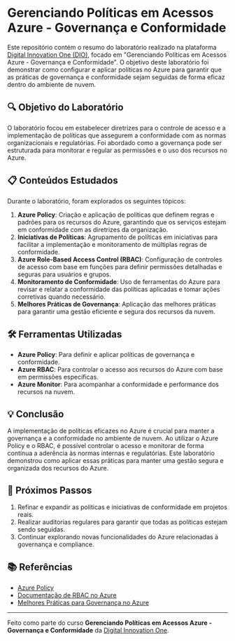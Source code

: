 # Gerenciando Políticas em Acessos Azure - Governança e Conformidade

Este repositório contém o resumo do laboratório realizado na plataforma [Digital Innovation One (DIO)](https://www.dio.me/), focado em "Gerenciando Políticas em Acessos Azure - Governança e Conformidade". O objetivo deste laboratório foi demonstrar como configurar e aplicar políticas no Azure para garantir que as práticas de governança e conformidade sejam seguidas de forma eficaz dentro do ambiente de nuvem.

## 🔍 Objetivo do Laboratório

O laboratório focou em estabelecer diretrizes para o controle de acesso e a implementação de políticas que assegurem a conformidade com as normas organizacionais e regulatórias. Foi abordado como a governança pode ser estruturada para monitorar e regular as permissões e o uso dos recursos no Azure.

## 📋 Conteúdos Estudados

Durante o laboratório, foram explorados os seguintes tópicos:

1. **Azure Policy**: Criação e aplicação de políticas que definem regras e padrões para os recursos do Azure, garantindo que os serviços estejam em conformidade com as diretrizes da organização.
2. **Iniciativas de Políticas**: Agrupamento de políticas em iniciativas para facilitar a implementação e monitoramento de múltiplas regras de conformidade.
3. **Azure Role-Based Access Control (RBAC)**: Configuração de controles de acesso com base em funções para definir permissões detalhadas e seguras para usuários e grupos.
4. **Monitoramento de Conformidade**: Uso de ferramentas do Azure para revisar e relatar a conformidade das políticas aplicadas e tomar ações corretivas quando necessário.
5. **Melhores Práticas de Governança**: Aplicação das melhores práticas para garantir uma gestão eficiente e segura dos recursos da nuvem.

## 🛠️ Ferramentas Utilizadas

- **Azure Policy**: Para definir e aplicar políticas de governança e conformidade.
- **Azure RBAC**: Para controlar o acesso aos recursos do Azure com base em permissões específicas.
- **Azure Monitor**: Para acompanhar a conformidade e performance dos recursos na nuvem.

## 💡 Conclusão

A implementação de políticas eficazes no Azure é crucial para manter a governança e a conformidade no ambiente de nuvem. Ao utilizar o Azure Policy e o RBAC, é possível controlar o acesso e monitorar de forma contínua a aderência às normas internas e regulatórias. Este laboratório demonstrou como aplicar essas práticas para manter uma gestão segura e organizada dos recursos do Azure.

## 🚀 Próximos Passos

1. Refinar e expandir as políticas e iniciativas de conformidade em projetos reais.
2. Realizar auditorias regulares para garantir que todas as políticas estejam sendo seguidas.
3. Continuar explorando novas funcionalidades do Azure relacionadas à governança e compliance.

## 📚 Referências

- [Azure Policy](https://docs.microsoft.com/pt-br/azure/governance/policy/overview)
- [Documentação de RBAC no Azure](https://docs.microsoft.com/pt-br/azure/role-based-access-control/overview)
- [Melhores Práticas para Governança no Azure](https://docs.microsoft.com/pt-br/azure/governance/)

---

Feito como parte do curso **Gerenciando Políticas em Acessos Azure - Governança e Conformidade** da [Digital Innovation One](https://www.dio.me/).
